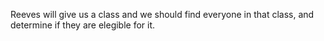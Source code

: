 Reeves will give us a class and we should find everyone in that class, and determine if they are elegible for it.
